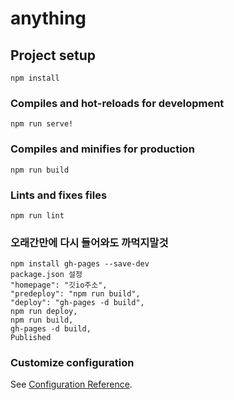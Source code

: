# anything

## Project setup

```
npm install
```

### Compiles and hot-reloads for development

```
npm run serve!
```

### Compiles and minifies for production

```
npm run build
```

### Lints and fixes files

```
npm run lint
```

### 오래간만에 다시 들어와도 까먹지말것

```
npm install gh-pages --save-dev
package.json 설정
"homepage": "깃io주소",
"predeploy": "npm run build",
"deploy": "gh-pages -d build",
npm run deploy,
npm run build,
gh-pages -d build,
Published
```

### Customize configuration

See [Configuration Reference](https://cli.vuejs.org/config/).
